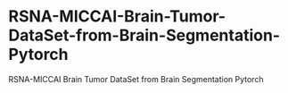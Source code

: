 # RSNA-MICCAI-Brain-Tumor-DataSet-from-Brain-Segmentation-Pytorch
RSNA-MICCAI Brain Tumor DataSet from Brain Segmentation Pytorch
